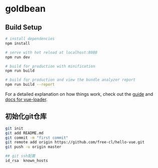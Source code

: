 # goldbean

## Build Setup

``` bash
# install dependencies
npm install

# serve with hot reload at localhost:8080
npm run dev

# build for production with minification
npm run build

# build for production and view the bundle analyzer report
npm run build --report
```

For a detailed explanation on how things work, check out the [guide](http://vuejs-templates.github.io/webpack/) and [docs for vue-loader](http://vuejs.github.io/vue-loader).

## 初始化git仓库
``` bash
git init
git add README.md
git commit -m "first commit"
git remote add origin https://github.com/free-cl/hello-vue.git
git push -u origin master

## git ssh配置
id_rsa  known_hosts
```